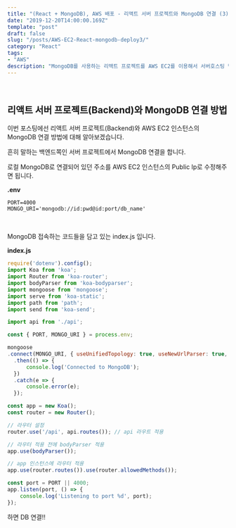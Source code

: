 ```yaml
---
title: "(React + MongoDB), AWS 배포 - 리액트 서버 프로젝트와 MongoDB 연결 (3)"
date: "2019-12-20T14:00:00.169Z"
template: "post"
draft: false
slug: "/posts/AWS-EC2-React-mongodb-deploy3/"
category: "React"
tags:
- "AWS"
description: "MongoDB를 사용하는 리액트 프로젝트를 AWS EC2를 이용해서 서버호스팅 받는 과정을 정리한 내용입니다."
---
```


<br>

## 리액트 서버 프로젝트(Backend)와 MongoDB 연결 방법

이번 포스팅에선 리액트 서버 프로젝트(Backend)와 AWS EC2 인스턴스의 MongoDB 연결 방법에 대해 알아보겠습니다.

흔히 말하는 백엔드쪽인 서버 프로젝트에서 MongoDB 연결을 합니다.

로컬 MongoDB로 연결되어 있던 주소를 AWS EC2 인스턴스의 Public Ip로 수정해주면 됩니다.

**.env**

```
PORT=4000
MONGO_URI='mongodb://id:pwd@id:port/db_name'
```

<br>

MongoDB 접속하는 코드들을 담고 있는 index.js 입니다.

**index.js**

``` JavaScript
require('dotenv').config();
import Koa from 'koa';
import Router from 'koa-router';
import bodyParser from 'koa-bodyparser';
import mongoose from 'mongoose';
import serve from 'koa-static';
import path from 'path';
import send from 'koa-send';

import api from './api';

const { PORT, MONGO_URI } = process.env;

mongoose
.connect(MONGO_URI, { useUnifiedTopology: true, useNewUrlParser: true, useFindAndModify: false })
  .then(() => {
      console.log('Connected to MongoDB');
  })
  .catch(e => {
      console.error(e);
  });

const app = new Koa();
const router = new Router();

// 라우터 설정
router.use('/api', api.routes()); // api 라우트 적용

// 라우터 적용 전에 bodyParser 적용
app.use(bodyParser());

// app 인스턴스에 라우터 적용
app.use(router.routes()).use(router.allowedMethods());

const port = PORT || 4000;
app.listen(port, () => {
    console.log('Listening to port %d', port);
});
```

하면 DB 연결!!
